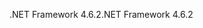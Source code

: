 <span data-ttu-id="aef0d-101">.NET Framework 4.6.2</span><span class="sxs-lookup"><span data-stu-id="aef0d-101">.NET Framework 4.6.2</span></span>